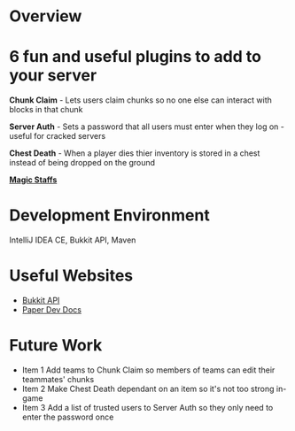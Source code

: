 # Overview
# 6 fun and useful plugins to add to your server
**Chunk Claim** - Lets users claim chunks so no one else can interact with blocks in that chunk

**Server Auth** - Sets a password that all users must enter when they log on - useful for cracked servers

**Chest Death** - When a player dies thier inventory is stored in a chest instead of being dropped on the ground


**[Magic Staffs](https://github.com/LilyBrown17/MagicStaffsMinecraft)**


# Development Environment

IntelliJ IDEA CE, Bukkit API, Maven

# Useful Websites

- [Bukkit API](https://dev.bukkit.org/)
- [Paper Dev Docs](https://docs.papermc.io/paper/dev)

# Future Work

- Item 1 Add teams to Chunk Claim so members of teams can edit their teammates' chunks
- Item 2 Make Chest Death dependant on an item so it's not too strong in-game
- Item 3 Add a list of trusted users to Server Auth so they only need to enter the password once
